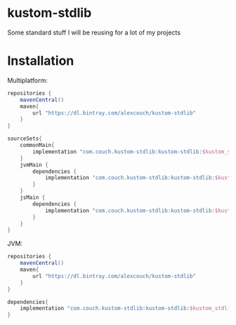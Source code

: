 # kustom-stdlib
Some standard stuff I will be reusing for a lot of my projects

# Installation
Multiplatform:
```gradle
repositories {
    mavenCentral()
    maven{
        url "https://dl.bintray.com/alexcouch/kustom-stdlib"
    }
}

sourceSets{
    commonMain{
        implementation "com.couch.kustom-stdlib:kustom-stdlib:$kustom_stdlib_version"
    }
    jvmMain {
        dependencies {
            implementation "com.couch.kustom-stdlib:kustom-stdlib:$kustom_stdlib_version"
        }
    }
    jsMain {
        dependencies {
            implementation "com.couch.kustom-stdlib:kustom-stdlib:$kustom_stdlib_version"
        }
    }
}
```

JVM:
```gradle
repositories {
    mavenCentral()
    maven{
        url "https://dl.bintray.com/alexcouch/kustom-stdlib"
    }
}

dependencies{
    implementation "com.couch.kustom-stdlib:kustom-stdlib:$kustom_stdlib_version"
}
```
